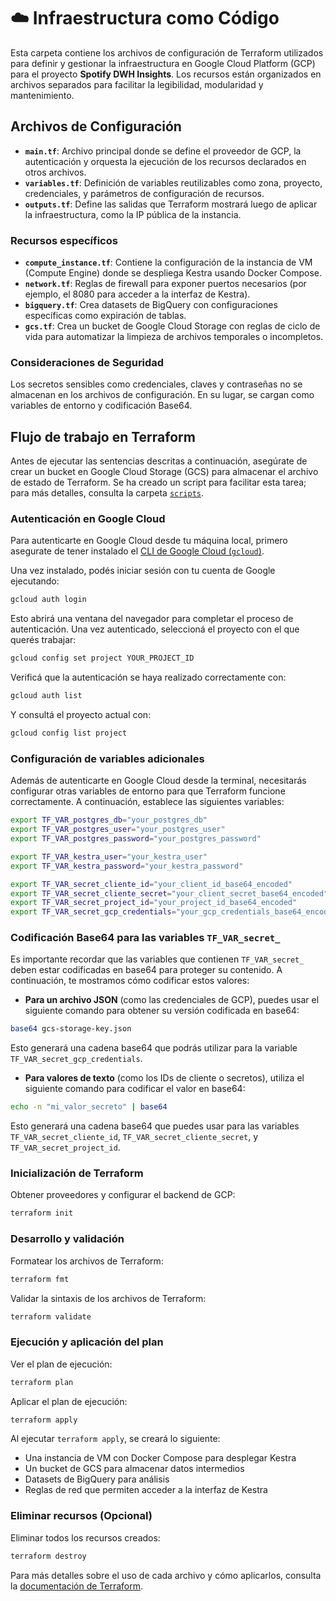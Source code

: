 # ☁️ Infraestructura como Código

Esta carpeta contiene los archivos de configuración de Terraform utilizados para definir y gestionar la infraestructura en Google Cloud Platform (GCP) para el proyecto **Spotify DWH Insights**. Los recursos están organizados en archivos separados para facilitar la legibilidad, modularidad y mantenimiento.



## Archivos de Configuración
- **`main.tf`**: Archivo principal donde se define el proveedor de GCP, la autenticación y orquesta la ejecución de los recursos declarados en otros archivos.
- **`variables.tf`**: Definición de variables reutilizables como zona, proyecto, credenciales, y parámetros de configuración de recursos.
- **`outputs.tf`**: Define las salidas que Terraform mostrará luego de aplicar la infraestructura, como la IP pública de la instancia.


### Recursos específicos
- **`compute_instance.tf`**: Contiene la configuración de la instancia de VM (Compute Engine) donde se despliega Kestra usando Docker Compose.
- **`network.tf`**: Reglas de firewall para exponer puertos necesarios (por ejemplo, el 8080 para acceder a la interfaz de Kestra).
- **`bigquery.tf`**: Crea datasets de BigQuery con configuraciones específicas como expiración de tablas.
- **`gcs.tf`**: Crea un bucket de Google Cloud Storage con reglas de ciclo de vida para automatizar la limpieza de archivos temporales o incompletos.


### Consideraciones de Seguridad
Los secretos sensibles como credenciales, claves y contraseñas no se almacenan en los archivos de configuración. En su lugar, se cargan como variables de entorno y codificación Base64.



## Flujo de trabajo en Terraform
Antes de ejecutar las sentencias descritas a continuación, asegúrate de crear un bucket en Google Cloud Storage (GCS) para almacenar el archivo de estado de Terraform. Se ha creado un script para facilitar esta tarea; para más detalles, consulta la carpeta [`scripts`](../scripts/).


### Autenticación en Google Cloud
Para autenticarte en Google Cloud desde tu máquina local, primero asegurate de tener instalado el [CLI de Google Cloud (`gcloud`)](https://cloud.google.com/sdk/docs/install?hl=es-419).

Una vez instalado, podés iniciar sesión con tu cuenta de Google ejecutando:
```bash
gcloud auth login
```

Esto abrirá una ventana del navegador para completar el proceso de autenticación. Una vez autenticado, seleccioná el proyecto con el que querés trabajar:
```bash
gcloud config set project YOUR_PROJECT_ID
```

Verificá que la autenticación se haya realizado correctamente con:
```bash
gcloud auth list
```

Y consultá el proyecto actual con:
```bash
gcloud config list project
```


### Configuración de variables adicionales
Además de autenticarte en Google Cloud desde la terminal, necesitarás configurar otras variables de entorno para que Terraform funcione correctamente. A continuación, establece las siguientes variables:

```bash
export TF_VAR_postgres_db="your_postgres_db"
export TF_VAR_postgres_user="your_postgres_user"
export TF_VAR_postgres_password="your_postgres_password"

export TF_VAR_kestra_user="your_kestra_user"
export TF_VAR_kestra_password="your_kestra_password"

export TF_VAR_secret_cliente_id="your_client_id_base64_encoded"
export TF_VAR_secret_cliente_secret="your_client_secret_base64_encoded"
export TF_VAR_secret_project_id="your_project_id_base64_encoded"
export TF_VAR_secret_gcp_credentials="your_gcp_credentials_base64_encoded_json"
```


### Codificación Base64 para las variables `TF_VAR_secret_`
Es importante recordar que las variables que contienen `TF_VAR_secret_` deben estar codificadas en base64 para proteger su contenido. A continuación, te mostramos cómo codificar estos valores:

- **Para un archivo JSON** (como las credenciales de GCP), puedes usar el siguiente comando para obtener su versión codificada en base64:
```bash
base64 gcs-storage-key.json
```

Esto generará una cadena base64 que podrás utilizar para la variable `TF_VAR_secret_gcp_credentials`.


- **Para valores de texto** (como los IDs de cliente o secretos), utiliza el siguiente comando para codificar el valor en base64:
```bash
echo -n "mi_valor_secreto" | base64
```

Esto generará una cadena base64 que puedes usar para las variables `TF_VAR_secret_cliente_id`, `TF_VAR_secret_cliente_secret`, y `TF_VAR_secret_project_id`.



### Inicialización de Terraform
Obtener proveedores y configurar el backend de GCP:
```bash
terraform init
```


### Desarrollo y validación
Formatear los archivos de Terraform:
```bash
terraform fmt
```

Validar la sintaxis de los archivos de Terraform:
```bash
terraform validate
```


### Ejecución y aplicación del plan
Ver el plan de ejecución:
```bash
terraform plan
```

Aplicar el plan de ejecución:
```bash
terraform apply
```

Al ejecutar `terraform apply`, se creará lo siguiente:
- Una instancia de VM con Docker Compose para desplegar Kestra
- Un bucket de GCS para almacenar datos intermedios
- Datasets de BigQuery para análisis
- Reglas de red que permiten acceder a la interfaz de Kestra


### Eliminar recursos (Opcional)
Eliminar todos los recursos creados:
```bash
terraform destroy
```

Para más detalles sobre el uso de cada archivo y cómo aplicarlos, consulta la [documentación de Terraform](https://www.terraform.io/docs).
